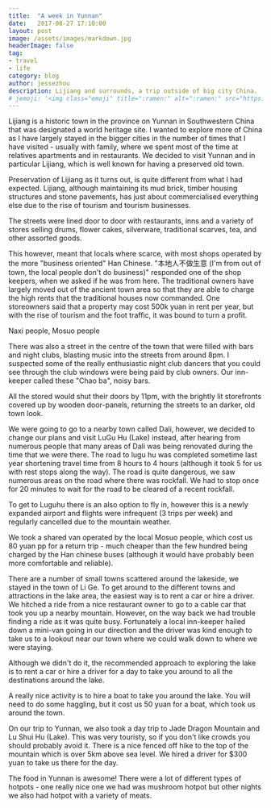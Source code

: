 ```yaml
---
title:  "A week in Yunnan"
date:   2017-08-27 17:10:00
layout: post
image: /assets/images/markdown.jpg
headerImage: false
tag:
- travel
- life
category: blog
author: jessezhou
description: Lijiang and surrounds, a trip outside of big city China.
# jemoji: '<img class="emoji" title=":ramen:" alt=":ramen:" src="https://assets.github.com/images/icons/emoji/unicode/1f35c.png" height="20" width="20" align="absmiddle">'
---
```




Lijiang is a historic town in the province on Yunnan in Southwestern China that was designated a world heritage site. I wanted to explore more of China as I have largely stayed in the bigger cities in the number of times that I have visited - usually with family, where we spent most of the time at relatives apartments and in restaurants. We decided to visit Yunnan and in particular Lijiang, which is well known for having a preserved old town.

Preservation of Lijiang as it turns out, is quite different from what I had expected. Lijiang, although maintaining its mud brick, timber housing structures and stone pavements, has just about commercialised everything else due to the rise of tourism and tourism businesses.

The streets were lined door to door with restaurants, inns and a variety of stores selling drums, flower cakes, silverware, traditional scarves, tea, and other assorted goods.

This however, meant that locals where scarce, with most shops operated by the more "business oriented" Han Chinese. "本地人不做生意 (I'm from out of town, the local people don't do business)" responded one of the shop keepers, when we asked if he was from here. The traditional owners have largely moved out of the ancient town area so that they are able to charge the high rents that the traditional houses now commanded. One storeowners said that a property may cost 500k yuan in rent per year, but with the rise of tourism and the foot traffic, it was bound to turn a profit.

Naxi people, Mosuo people

There was also a street in the centre of the town that were filled with bars and night clubs, blasting music into the streets from around 8pm. I suspected some of the really enthusiastic night club dancers that you could see through the club windows were being paid by club owners. Our inn-keeper called these "Chao ba", noisy bars.

All the stored would shut their doors by 11pm, with the brightly lit storefronts covered up by wooden door-panels, returning the streets to an darker, old town look.

We were going to go to a nearby town called Dali, however, we decided to change our plans and visit LuGu Hu (Lake) instead, after hearing from numerous people that many areas of Dali was being renovated during the time that we were there. The road to lugu hu was completed sometime last year shortening travel time from 8 hours to 4 hours (although it took 5 for us with rest stops along the way). The road is quite dangerous, we saw numerous areas on the road where there was rockfall. We had to stop once for 20 minutes to wait for the road to be cleared of a recent rockfall.

To get to Luguhu there is an also option to fly in, however this is a newly expanded airport and flights were infrequent (3 trips per week) and regularly cancelled due to the mountain weather.

We took a shared van operated by the local Mosuo people, which cost us 80 yuan pp for a return trip - much cheaper than the few hundred being charged by the Han chinese buses (although it would have probably been more comfortable and reliable).

There are a number of small towns scattered around the lakeside, we stayed in the town of Li Ge. To get around to the different towns and attractions in the lake area, the easiest way is to rent a car or hire a driver. We hitched a ride from a nice restaurant owner to go to a cable car that took you up a nearby mountain. However, on the way back we had trouble finding a ride as it was quite busy. Fortunately a local inn-keeper hailed down a mini-van going in our direction and the driver was kind enough to take us to a lookout near our town where we could walk down to where we were staying.

Although we didn't do it, the recommended approach to exploring the lake is to rent a car or hire a driver for a day to take you around to all the destinations around the lake.

A really nice activity is to hire a boat to take you around the lake. You will need to do some haggling, but it cost us 50 yuan for a boat, which took us around the town.

On our trip to Yunnan, we also took a day trip to Jade Dragon Mountain and Lu Shui Hu (Lake). This was very touristy, so if you don't like crowds you should probably avoid it. There is a nice fenced off hike to the top of the mountain which is over 5km above sea level.
We hired a driver for $300 yuan to take us there for the day.

The food in Yunnan is awesome! There were a lot of different types of hotpots - one really nice one we had was mushroom hotpot but other nights we also had hotpot with a variety of meats.
